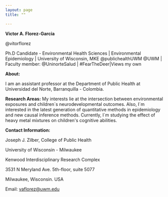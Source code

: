 ```yaml
---
layout: page
title: ""

---
```


  **Victor A. Florez-Garcia**
  
  @vitorflorez

  Ph.D Candidate - Environmental Health Sciences | Environmental Epidemiology | University of Wisconsin, MKE 
  @publichealthUWM @UWM | Faculty member: @UninorteSalud | #FearTheDeer|Views my own

  **About:**

  I am an assistant professor at the Department of Public Health at Universidad del Norte, Barranquilla - Colombia.


  **Research Areas:** My interests lie at the intersection between environmental exposures and children´s neurodevelopmental outcomes.  Also, I´m interested in the latest generation of quantitative methods in epidemiology and new causal inference methods. Currently, I´m studying the effect of heavy metal mixtures on children's cognitive abilities.




   **Contact Information:**
   
   Joseph J. Zilber, College of Public Health
   
   University of Wisconsin - Milwaukee
   
   Kenwood Interdisciplinary Research Complex
   
   3531 N Meryland Ave. 5th-floor, suite 5077
   
   Milwaukee, Wisconsin. USA
   
   Email: vaflorez@uwm.edu
   
